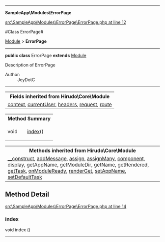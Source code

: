 

- - -

**SampleApp\Modules\ErrorPage**


<a href="https://github.com/JeyDotC/Hirudo/blob/master/src/SampleApp/Modules/ErrorPage/ErrorPage.php#L12" target='_blank'>src\SampleApp\Modules\ErrorPage\ErrorPage.php at line 12</a>

#Class ErrorPage#

<a href="https://github.com/JeyDotC/Hirudo-docs/blob/master/Hirudo/Core/Module.md">Module</a>
 &gt; **ErrorPage**




- - -

<p><strong>public  class</strong> <span>ErrorPage</span>
<strong>extends</strong> <a href="https://github.com/JeyDotC/Hirudo-docs/blob/master/Hirudo/Core/Module.md">Module</a>

</p>

<div class="comment" id="overview_description"><p>Description of ErrorPage</p></div>

<dl>
<dt>Author:</dt>
<dd>JeyDotC</dd>
</dl>


<hr />

<table class="inherit">
<tr><th colspan="2">Fields inherited from Hirudo\Core\Module</th></tr>
<tr><td><a href="https://github.com/JeyDotC/Hirudo-docs/blob/master/Hirudo/Core/Module.md#context">context</a>, <a href="https://github.com/JeyDotC/Hirudo-docs/blob/master/Hirudo/Core/Module.md#currentUser">currentUser</a>, <a href="https://github.com/JeyDotC/Hirudo-docs/blob/master/Hirudo/Core/Module.md#headers">headers</a>, <a href="https://github.com/JeyDotC/Hirudo-docs/blob/master/Hirudo/Core/Module.md#request">request</a>, <a href="https://github.com/JeyDotC/Hirudo-docs/blob/master/Hirudo/Core/Module.md#route">route</a></td></tr></table>

<table id="summary_method">
<tr><th colspan="2">Method Summary</th></tr>
<tr>
<td><span class='k'></span> <span class='nx'>void</span></td>
<td class="description"><p class="name"><a href="#index">index</a>()</p></td>
</tr>
</table>

<table class="inherit">
<tr><th colspan="2">Methods inherited from Hirudo\Core\Module</th></tr>
<tr><td><a href="https://github.com/JeyDotC/Hirudo-docs/blob/master/Hirudo/Core/Module.md#__construct">__construct</a>, <a href="https://github.com/JeyDotC/Hirudo-docs/blob/master/Hirudo/Core/Module.md#addMessage">addMessage</a>, <a href="https://github.com/JeyDotC/Hirudo-docs/blob/master/Hirudo/Core/Module.md#assign">assign</a>, <a href="https://github.com/JeyDotC/Hirudo-docs/blob/master/Hirudo/Core/Module.md#assignMany">assignMany</a>, <a href="https://github.com/JeyDotC/Hirudo-docs/blob/master/Hirudo/Core/Module.md#component">component</a>, <a href="https://github.com/JeyDotC/Hirudo-docs/blob/master/Hirudo/Core/Module.md#display">display</a>, <a href="https://github.com/JeyDotC/Hirudo-docs/blob/master/Hirudo/Core/Module.md#getAppName">getAppName</a>, <a href="https://github.com/JeyDotC/Hirudo-docs/blob/master/Hirudo/Core/Module.md#getModuleDir">getModuleDir</a>, <a href="https://github.com/JeyDotC/Hirudo-docs/blob/master/Hirudo/Core/Module.md#getName">getName</a>, <a href="https://github.com/JeyDotC/Hirudo-docs/blob/master/Hirudo/Core/Module.md#getRendered">getRendered</a>, <a href="https://github.com/JeyDotC/Hirudo-docs/blob/master/Hirudo/Core/Module.md#getTask">getTask</a>, <a href="https://github.com/JeyDotC/Hirudo-docs/blob/master/Hirudo/Core/Module.md#onModuleReady">onModuleReady</a>, <a href="https://github.com/JeyDotC/Hirudo-docs/blob/master/Hirudo/Core/Module.md#renderGet">renderGet</a>, <a href="https://github.com/JeyDotC/Hirudo-docs/blob/master/Hirudo/Core/Module.md#setAppName">setAppName</a>, <a href="https://github.com/JeyDotC/Hirudo-docs/blob/master/Hirudo/Core/Module.md#setDefaultTask">setDefaultTask</a></td></tr></table>

<h2 id="detail_method">Method Detail</h2>

<a href="https://github.com/JeyDotC/Hirudo/blob/master/src/SampleApp/Modules/ErrorPage/ErrorPage.php#L14" target='_blank'>src\SampleApp\Modules\ErrorPage\ErrorPage.php at line 14</a>

<h3 id="index()">index</h3>
<span class='k'></span> <span class='nx'>void</span> <span class='nf'>index</span> ()

<div class="details">

</div>

- - -


